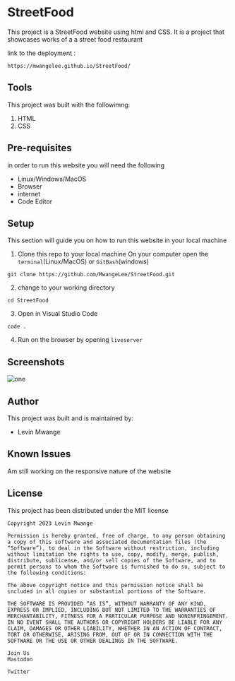 # StreetFood
This project is a StreetFood website using html and CSS. It is a project that showcases works of a a street food restaurant

link to the deployment :
```
https://mwangelee.github.io/StreetFood/
```
## Tools
This project was built with the followimng:

1. HTML
2. CSS

## Pre-requisites

in order to run this website you will need the following

- Linux/Windows/MacOS
- Browser
- internet
- Code Editor

## Setup

This section will guide you on how to run this website in your local machine

1. Clone this repo to your local machine
On your computer open the `terminal`(Linux/MacOS) or `GitBash`(windows)

```
git clone https://github.com/MwangeLee/StreetFood.git
```
2. change to your working directory
```
cd StreetFood

```
3. Open in Visual Studio Code
```
code .
```
4. Run on the browser by opening `liveserver`

## Screenshots

![one](StreetFod.png)

## Author
This project was built and is maintained by:
- Levin Mwange

## Known Issues
Am still working on the responsive nature of the website

## License 
This project has been distributed under the MIT license
```
Copyright 2023 Levin Mwange

Permission is hereby granted, free of charge, to any person obtaining a copy of this software and associated documentation files (the “Software”), to deal in the Software without restriction, including without limitation the rights to use, copy, modify, merge, publish, distribute, sublicense, and/or sell copies of the Software, and to permit persons to whom the Software is furnished to do so, subject to the following conditions:

The above copyright notice and this permission notice shall be included in all copies or substantial portions of the Software.

THE SOFTWARE IS PROVIDED “AS IS”, WITHOUT WARRANTY OF ANY KIND, EXPRESS OR IMPLIED, INCLUDING BUT NOT LIMITED TO THE WARRANTIES OF MERCHANTABILITY, FITNESS FOR A PARTICULAR PURPOSE AND NONINFRINGEMENT. IN NO EVENT SHALL THE AUTHORS OR COPYRIGHT HOLDERS BE LIABLE FOR ANY CLAIM, DAMAGES OR OTHER LIABILITY, WHETHER IN AN ACTION OF CONTRACT, TORT OR OTHERWISE, ARISING FROM, OUT OF OR IN CONNECTION WITH THE SOFTWARE OR THE USE OR OTHER DEALINGS IN THE SOFTWARE.

Join Us
Mastodon
 
Twitter
 
```
